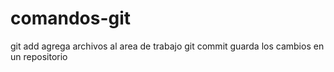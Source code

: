 # comandos-git
git add agrega archivos al area de trabajo
git commit guarda los cambios en un repositorio